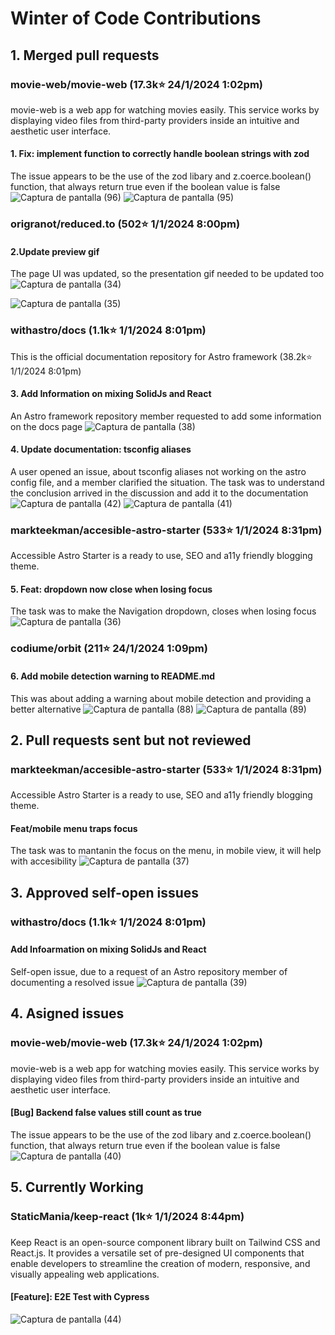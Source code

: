 ﻿# Winter of Code Contributions
 
## 1. Merged pull requests 

### movie-web/movie-web (17.3k⭐ 24/1/2024 1:02pm)
movie-web is a web app for watching movies easily.
This service works by displaying video files from third-party providers inside an intuitive and aesthetic user interface.

#### 1. Fix: implement function to correctly handle boolean strings with zod
The issue appears to be the use of the zod libary and z.coerce.boolean() function, that always return true even if the boolean value is false
![Captura de pantalla (96)](https://github.com/gsi-kevincarrera/Winter-of-Code-Contributions/assets/144747596/3ba38803-d823-4369-afca-5d77360e068e)
![Captura de pantalla (95)](https://github.com/gsi-kevincarrera/Winter-of-Code-Contributions/assets/144747596/d14f00f7-4984-46f2-af8f-7a5405cfd076)


### origranot/reduced.to (502⭐ 1/1/2024 8:00pm)

#### 2.Update preview gif 
The page UI was updated, so the presentation gif needed to be updated too
![Captura de pantalla (34)](https://github.com/gsi-kevincarrera/Winter-of-Code-Contributions/assets/144747596/e3981c06-f111-4bc2-a251-a7de89accf05)

![Captura de pantalla (35)](https://github.com/gsi-kevincarrera/Winter-of-Code-Contributions/assets/144747596/b8f9f433-12fb-4b8b-afd1-916d3a319725)

### withastro/docs (1.1k⭐ 1/1/2024 8:01pm)
This is the official documentation repository for Astro framework (38.2k⭐ 1/1/2024 8:01pm)

#### 3. Add Information on mixing SolidJs and React 
An Astro framework repository member requested to add some information on the docs page
![Captura de pantalla (38)](https://github.com/gsi-kevincarrera/Winter-of-Code-Contributions/assets/144747596/0898f6c9-7973-409e-9869-fe322a7a2039)

#### 4. Update documentation: tsconfig aliases
A user opened an issue, about tsconfig aliases not working on the astro config file, and a member clarified the situation. The task was to understand the conclusion arrived
in the discussion and add it to the documentation
![Captura de pantalla (42)](https://github.com/gsi-kevincarrera/Winter-of-Code-Contributions/assets/144747596/6760eb1f-de21-4050-8bba-5610ac7f9b20)
![Captura de pantalla (41)](https://github.com/gsi-kevincarrera/Winter-of-Code-Contributions/assets/144747596/47887eb9-9ee9-4b52-8c1b-44b522c4ee89)

### markteekman/accesible-astro-starter (533⭐ 1/1/2024 8:31pm)
Accessible Astro Starter is a ready to use, SEO and a11y friendly blogging theme.

#### 5. Feat: dropdown now close when losing focus
The task was to make the Navigation dropdown, closes when losing focus
![Captura de pantalla (36)](https://github.com/gsi-kevincarrera/Winter-of-Code-Contributions/assets/144747596/2da79635-f09a-4d44-a5d0-509b860fd5dd)

### codiume/orbit (211⭐ 24/1/2024 1:09pm)

#### 6. Add mobile detection warning to README.md
This was about adding a warning about mobile detection and providing a better alternative
![Captura de pantalla (88)](https://github.com/gsi-kevincarrera/Winter-of-Code-Contributions/assets/144747596/30511dc0-01b8-4d6c-b03a-2e238590769d)
![Captura de pantalla (89)](https://github.com/gsi-kevincarrera/Winter-of-Code-Contributions/assets/144747596/58199d17-8b3b-485d-9619-586a382a6818)

## 2. Pull requests sent but not reviewed

### markteekman/accesible-astro-starter (533⭐ 1/1/2024 8:31pm)
Accessible Astro Starter is a ready to use, SEO and a11y friendly blogging theme.

#### Feat/mobile menu traps focus
The task was to mantanin the focus on the menu, in mobile view, it will help with accesibility
![Captura de pantalla (37)](https://github.com/gsi-kevincarrera/Winter-of-Code-Contributions/assets/144747596/ad0c5abe-d808-4c4f-9c70-79cb5e793e38)

## 3. Approved self-open issues 

### withastro/docs (1.1k⭐ 1/1/2024 8:01pm)

#### Add Infoarmation on mixing SolidJs and React 
Self-open issue, due to a request of an Astro repository member of documenting a resolved issue
![Captura de pantalla (39)](https://github.com/gsi-kevincarrera/Winter-of-Code-Contributions/assets/144747596/67f44665-4881-447f-893f-d3ba75fa7691)

## 4. Asigned issues

### movie-web/movie-web (17.3k⭐ 24/1/2024 1:02pm)
movie-web is a web app for watching movies easily.
This service works by displaying video files from third-party providers inside an intuitive and aesthetic user interface.

#### [Bug] Backend false values still count as true
The issue appears to be the use of the zod libary and z.coerce.boolean() function, that always return true even if the boolean value is false
![Captura de pantalla (40)](https://github.com/gsi-kevincarrera/Winter-of-Code-Contributions/assets/144747596/28c0207a-38b9-4825-a067-5731b160d090)

## 5. Currently Working

### StaticMania/keep-react (1k⭐ 1/1/2024 8:44pm)
Keep React is an open-source component library built on Tailwind CSS and React.js. It provides a versatile set of pre-designed UI components that enable developers to streamline the creation of modern, responsive, and visually appealing web applications.

#### [Feature]: E2E Test with Cypress
![Captura de pantalla (44)](https://github.com/gsi-kevincarrera/Winter-of-Code-Contributions/assets/144747596/eeb307fb-f847-4cbc-860e-8944671c66fc)


